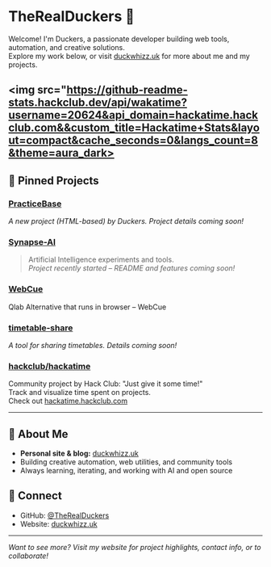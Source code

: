 # TheRealDuckers 🦆

Welcome! I'm Duckers, a passionate developer building web tools, automation, and creative solutions.  
Explore my work below, or visit [duckwhizz.uk](https://duckwhizz.uk) for more about me and my projects.

<img src="https://github-readme-stats.hackclub.dev/api/wakatime?username=20624&api_domain=hackatime.hackclub.com&&custom_title=Hackatime+Stats&layout=compact&cache_seconds=0&langs_count=8&theme=aura_dark>
---

## 🚀 Pinned Projects

### [PracticeBase](https://github.com/TheRealDuckers/PracticeBase)
*A new project (HTML-based) by Duckers. Project details coming soon!*

### [Synapse-AI](https://github.com/TheRealDuckers/Synapse-AI)
> Artificial Intelligence experiments and tools.  
> *Project recently started – README and features coming soon!*

### [WebCue](https://github.com/TheRealDuckers/WebCue)
Qlab Alternative that runs in browser – WebCue

### [timetable-share](https://github.com/TheRealDuckers/timetable-share)
*A tool for sharing timetables. Details coming soon!*

### [hackclub/hackatime](https://github.com/hackclub/hackatime)
Community project by Hack Club: "Just give it some time!"  
Track and visualize time spent on projects.  
Check out [hackatime.hackclub.com](https://hackatime.hackclub.com)

---

## 🦆 About Me

- **Personal site & blog:** [duckwhizz.uk](https://duckwhizz.uk)
- Building creative automation, web utilities, and community tools
- Always learning, iterating, and working with AI and open source

## 🤝 Connect

- GitHub: [@TheRealDuckers](https://github.com/TheRealDuckers)
- Website: [duckwhizz.uk](https://duckwhizz.uk)

---

*Want to see more? Visit my website for project highlights, contact info, or to collaborate!*
